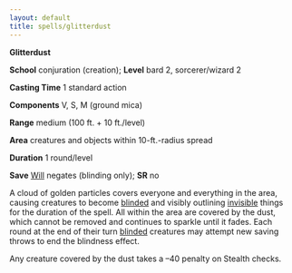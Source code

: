 ```yaml
---
layout: default
title: spells/glitterdust
---
```

 **Glitterdust**

**School** conjuration (creation); **Level** bard 2, sorcerer/wizard 2

**Casting Time** 1 standard action

**Components** V, S, M (ground mica)

**Range** medium (100 ft. + 10 ft./level)

**Area** creatures and objects within 10-ft.-radius spread

**Duration** 1 round/level

**Save** [Will](../combat#_will) negates (blinding only); **SR** no

A cloud of golden particles covers everyone and everything in the area, causing creatures to become [blinded](../glossary#_blinded) and visibly outlining [invisible](../glossary#_invisible) things for the duration of the spell. All within the area are covered by the dust, which cannot be removed and continues to sparkle until it fades. Each round at the end of their turn [blinded](../glossary#_blinded) creatures may attempt new saving throws to end the blindness effect.

Any creature covered by the dust takes a –40 penalty on Stealth checks.

